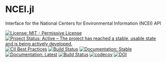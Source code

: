 # NCEI.jl
Interface for the National Centers for Environmental Information (NCEI) API

[![License: MIT - Permissive License](https://img.shields.io/badge/License-MIT-green.svg)](https://img.shields.io/badge/License-MIT-green.svg)
[![Project Status: Active – The project has reached a stable, usable state and is being actively developed.](http://www.repostatus.org/badges/latest/active.svg)](http://www.repostatus.org/#active)
[![CII Best Practices](https://bestpractices.coreinfrastructure.org/projects/1932/badge)](https://bestpractices.coreinfrastructure.org/projects/1932)
[![Build Status](https://pkg.julialang.org/badges/NCEI_0.7.svg)](https://pkg.julialang.org/detail/NCEI.html)
[![Documentation: Stable](https://img.shields.io/badge/docs-stable-blue.svg)](https://Nosferican.github.io/NCEI.jl/stable)
[![Documentation: Latest](https://img.shields.io/badge/docs-latest-blue.svg)](https://Nosferican.github.io/NCEI.jl/latest)
[![Build Status](https://travis-ci.org/Nosferican/NCEI.jl.svg?branch=master)](https://travis-ci.org/Nosferican/NCEI.jl)
[![codecov](https://codecov.io/gh/Nosferican/NCEI.jl/branch/master/graph/badge.svg)](https://codecov.io/gh/Nosferican/NCEI.jl)
[![DOI](https://zenodo.org/badge/125773261.svg)](https://zenodo.org/badge/latestdoi/125773261)
